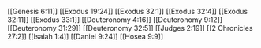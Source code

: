 [[Genesis 6:11]]
[[Exodus 19:24]]
[[Exodus 32:1]]
[[Exodus 32:4]]
[[Exodus 32:11]]
[[Exodus 33:1]]
[[Deuteronomy 4:16]]
[[Deuteronomy 9:12]]
[[Deuteronomy 31:29]]
[[Deuteronomy 32:5]]
[[Judges 2:19]]
[[2 Chronicles 27:2]]
[[Isaiah 1:4]]
[[Daniel 9:24]]
[[Hosea 9:9]]
